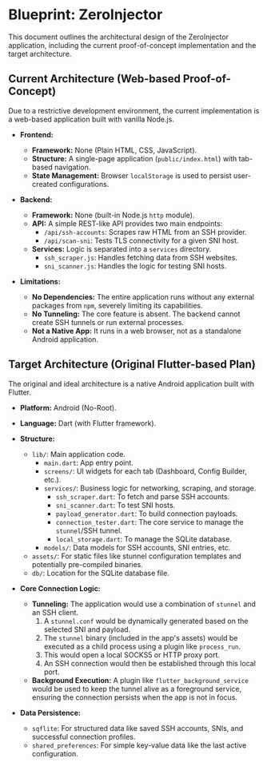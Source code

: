 # Blueprint: ZeroInjector

This document outlines the architectural design of the ZeroInjector application, including the current proof-of-concept implementation and the target architecture.

## Current Architecture (Web-based Proof-of-Concept)

Due to a restrictive development environment, the current implementation is a web-based application built with vanilla Node.js.

- **Frontend:**
  - **Framework:** None (Plain HTML, CSS, JavaScript).
  - **Structure:** A single-page application (`public/index.html`) with tab-based navigation.
  - **State Management:** Browser `localStorage` is used to persist user-created configurations.

- **Backend:**
  - **Framework:** None (built-in Node.js `http` module).
  - **API:** A simple REST-like API provides two main endpoints:
    - `/api/ssh-accounts`: Scrapes raw HTML from an SSH provider.
    - `/api/scan-sni`: Tests TLS connectivity for a given SNI host.
  - **Services:** Logic is separated into a `services` directory.
    - `ssh_scraper.js`: Handles fetching data from SSH websites.
    - `sni_scanner.js`: Handles the logic for testing SNI hosts.

- **Limitations:**
  - **No Dependencies:** The entire application runs without any external packages from `npm`, severely limiting its capabilities.
  - **No Tunneling:** The core feature is absent. The backend cannot create SSH tunnels or run external processes.
  - **Not a Native App:** It runs in a web browser, not as a standalone Android application.

## Target Architecture (Original Flutter-based Plan)

The original and ideal architecture is a native Android application built with Flutter.

- **Platform:** Android (No-Root).
- **Language:** Dart (with Flutter framework).

- **Structure:**
  - `lib/`: Main application code.
    - `main.dart`: App entry point.
    - `screens/`: UI widgets for each tab (Dashboard, Config Builder, etc.).
    - `services/`: Business logic for networking, scraping, and storage.
      - `ssh_scraper.dart`: To fetch and parse SSH accounts.
      - `sni_scanner.dart`: To test SNI hosts.
      - `payload_generator.dart`: To build connection payloads.
      - `connection_tester.dart`: The core service to manage the `stunnel`/SSH tunnel.
      - `local_storage.dart`: To manage the SQLite database.
    - `models/`: Data models for SSH accounts, SNI entries, etc.
  - `assets/`: For static files like stunnel configuration templates and potentially pre-compiled binaries.
  - `db/`: Location for the SQLite database file.

- **Core Connection Logic:**
  - **Tunneling:** The application would use a combination of `stunnel` and an SSH client.
    1. A `stunnel.conf` would be dynamically generated based on the selected SNI and payload.
    2. The `stunnel` binary (included in the app's assets) would be executed as a child process using a plugin like `process_run`.
    3. This would open a local SOCKS5 or HTTP proxy port.
    4. An SSH connection would then be established through this local port.
  - **Background Execution:** A plugin like `flutter_background_service` would be used to keep the tunnel alive as a foreground service, ensuring the connection persists when the app is not in focus.

- **Data Persistence:**
  - `sqflite`: For structured data like saved SSH accounts, SNIs, and successful connection profiles.
  - `shared_preferences`: For simple key-value data like the last active configuration.
